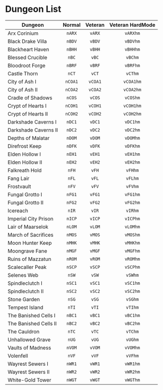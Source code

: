 # Dungeon List

| Dungeon | Normal | Veteran |Veteran HardMode|
| --- | :---: | :---: |:---:|
|Arx Corinium|`nARX`|`vARX`|`vARXhm`|
|Black Drake Villa|`nBDV`|`vBDV`|`vBDVhm`|
|Blackheart Haven|`nBHH`|`vBHH`|`vBHHhm`|
|Blessed Crucible|`nBC`|`vBC`|`vBChm`|
|Bloodroot Forge|`nBRF`|`vBRF`|`vBRFhm`|
|Castle Thorn|`nCT`|`vCT`|`vCThm`|
|City of Ash I|`nCOA1`|`vCOA1`|`vCOA1hm`|
|City of Ash II|`nCOA2`|`vCOA2`|`vCOA2hm`|
|Cradle of Shadows|`nCOS`|`vCOS`|`vCOShm`|
|Crypt of Hearts I|`nCOH1`|`vCOH1`|`vCOH1hm`|
|Crypt of Hearts II|`nCOH2`|`vCOH2`|`vCOH2hm`|
|Darkshade Caverns I|`nDC1`|`vDC1`|`vDC1hm`|
|Darkshade Caverns II|`nDC2`|`vDC2`|`vDC2hm`|
|Depths of Malatar|`nDOM`|`vDOM`|`vDOMhm`|
|Direfrost Keep|`nDFK`|`vDFK`|`vDFKhm`|
|Elden Hollow I|`nEH1`|`vEH1`|`vEH1hm`|
|Elden Hollow II|`nEH2`|`vEH2`|`vEH2hm`|
|Falkreath Hold|`nFH`|`vFH`|`vFHhm`|
|Fang Lair|`nFL`|`vFL`|`vFLhm`|
|Frostvault|`nFV`|`vFV`|`vFVhm`|
|Fungal Grotto I|`nFG1`|`vFG1`|`vFG1hm`|
|Fungal Grotto II|`nFG2`|`vFG2`|`vFG2hm`|
|Icereach|`nIR`|`vIR`|`vIRhm`|
|Imperial City Prison|`nICP`|`vICP`|`vICPhm`|
|Lair of Maarselok|`nLOM`|`vLOM`|`vLOMhm`|
|March of Sacrifices|`nMOS`|`vMOS`|`vMOShm`|
|Moon Hunter Keep|`nMHK`|`vMHK`|`vMHKhm`|
|Moongrave Fane|`nMGF`|`vMGF`|`vMGFhm`|
|Ruins of Mazzatun|`nROM`|`vROM`|`vROMhm`|
|Scalecaller Peak|`nSCP`|`vSCP`|`vSCPhm`|
|Selenes Web|`nSW`|`vSW`|`vSWhm`|
|Spindleclutch I|`nSC1`|`vSC1`|`vSC1hm`|
|Spindleclutch II|`nSC2`|`vSC2`|`vSC2hm`|
|Stone Garden|`nSG`|`vSG`|`vSGhm`|
|Tempest Island|`nTI`|`vTI`|`vTIhm`|
|The Banished Cells I|`nBC1`|`vBC1`|`vBC1hm`|
|The Banished Cells II|`nBC2`|`vBC2`|`vBC2hm`|
|The Cauldron|`nTC`|`vTC`|`vTChm`|
|Unhallowed Grave|`nUG`|`vUG`|`vUGhm`|
|Vaults of Madness|`nVOM`|`vVOM`|`vVOMhm`|
|Volenfell|`nVF`|`vVF`|`vVFhm`|
|Wayrest Sewers I|`nWR1`|`vWR1`|`vWR1hm`|
|Wayrest Sewers II|`nWR2`|`vWR2`|`vWR2hm`|
|White-Gold Tower|`nWGT`|`vWGT`|`vWGThm`|